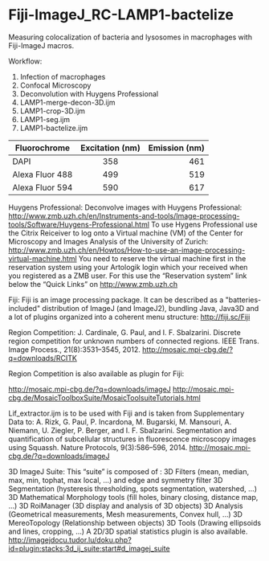 # Fiji-ImageJ_RC-LAMP1-bactelize
Measuring colocalization of bacteria and lysosomes in macrophages with Fiji-ImageJ macros.

Workflow:
1. Infection of macrophages
2. Confocal Microscopy
3. Deconvolution with Huygens Professional
4. LAMP1-merge-decon-3D.ijm
5. LAMP1-crop-3D.ijm
6. LAMP1-seg.ijm
7. LAMP1-bactelize.ijm

| Fluorochrome    | Excitation (nm)   | Emission (nm)  |
| --------------- |:-----------------:| --------------:|
| DAPI            | 358               | 461            |
| Alexa Fluor 488 | 499               | 519            |
| Alexa Fluor 594 | 590               | 617            |


Huygens Professional:
Deconvolve images with Huygens Professional:
http://www.zmb.uzh.ch/en/Instruments-and-tools/Image-processing-tools/Software/Huygens-Professional.html
To use Hygens Professional use the Citrix Reiceiver to log onto a Virtual machine (VM) of the Center for Microscopy and Images Analysis of the University of Zurich:
http://www.zmb.uzh.ch/en/Howtos/How-to-use-an-image-processing-virtual-machine.html
You need to reserve the virtual machine first in the reservation system using your Artologik login which your received when you registered as a ZMB user. For this use the “Reservation system” link below the “Quick Links” on http://www.zmb.uzh.ch

Fiji:
Fiji is an image processing package. It can be described as a "batteries-included" distribution of ImageJ (and ImageJ2), bundling Java, Java3D and a lot of plugins organized into a coherent menu structure:
http://fiji.sc/Fiji



Region Competition:
J. Cardinale, G. Paul, and I. F. Sbalzarini. Discrete region competition for unknown numbers of connected regions. IEEE Trans. Image Process., 21(8):3531–3545, 2012. 
http://mosaic.mpi-cbg.de/?q=downloads/RCITK 


Region Competition is also available as plugin for Fiji:

http://mosaic.mpi-cbg.de/?q=downloads/imageJ 
http://mosaic.mpi-cbg.de/MosaicToolboxSuite/MosaicToolsuiteTutorials.html 

Lif_extractor.ijm is to be used with Fiji and is taken from Supplementary Data to: 
A. Rizk, G. Paul, P. Incardona, M. Bugarski, M. Mansouri, A. Niemann, U. Ziegler, P. Berger, and I. F. Sbalzarini. Segmentation and quantification of subcellular structures in fluorescence microscopy images using Squassh. Nature Protocols, 9(3):586–596, 2014. 
http://mosaic.mpi-cbg.de/?q=downloads/imageJ 



3D ImageJ Suite:
This “suite” is composed of : 
3D Filters (mean, median, max, min, tophat, max local, …) and edge and symmetry filter 
3D Segmentation (hysteresis thresholding, spots segmentation, watershed, …) 
3D Mathematical Morphology tools (fill holes, binary closing, distance map, …) 
3D RoiManager (3D display and analysis of 3D objects) 
3D Analysis (Geometrical measurements, Mesh measurements, Convex hull, …) 
3D MereoTopology (Relationship between objects) 
3D Tools (Drawing ellipsoids and lines, cropping, …) 
A 2D/3D spatial statistics plugin is also available.
http://imagejdocu.tudor.lu/doku.php?id=plugin:stacks:3d_ij_suite:start#d_imagej_suite
